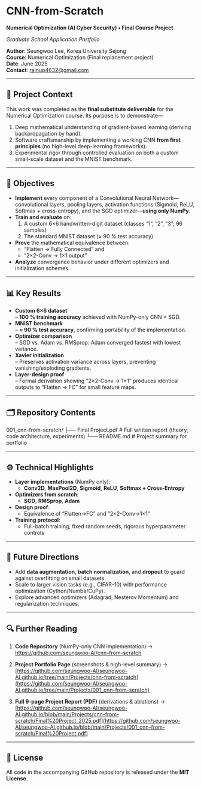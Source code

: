 # CNN-from-Scratch  
**Numerical Optimization (AI Cyber Security) • Final Course Project**

*Graduate School Application Portfolio*

**Author**: Seungwoo Lee, Korea University Sejong  
**Course**: Numerical Optimization (Final replacement project)  
**Date**: June 2025  
**Contact**: rainup4632@gmail.com  

---

## 📘 Project Context

This work was completed as the **final substitute deliverable** for the Numerical Optimization course. Its purpose is to demonstrate—

1. Deep mathematical understanding of gradient-based learning (deriving backpropagation by hand).  
2. Software craftsmanship by implementing a working CNN **from first principles** (no high-level deep-learning frameworks).  
3. Experimental rigor through controlled evaluation on both a custom small-scale dataset and the MNIST benchmark.

---

## 🔬 Objectives

- **Implement** every component of a Convolutional Neural Network—  
  convolutional layers, pooling layers, activation functions (Sigmoid, ReLU, Softmax + cross-entropy), and the SGD optimizer—**using only NumPy**.  
- **Train and evaluate** on:  
  1. A custom 6×6 handwritten-digit dataset (classes “1”, “2”, “3”; 96 samples)  
  2. The standard MNIST dataset (≈ 90 % test accuracy)  
- **Prove** the mathematical equivalence between:  
  - “Flatten → Fully Connected” and  
  - “2×2-Conv → 1×1 output”  
- **Analyze** convergence behavior under different optimizers and initialization schemes.

---

## 📊 Key Results

- **Custom 6×6 dataset**  
  – **100 % training accuracy** achieved with NumPy-only CNN + SGD.  
- **MNIST benchmark**  
  – **≈ 90 % test accuracy**, confirming portability of the implementation.  
- **Optimizer comparison**  
  – SGD vs. Adam vs. RMSprop: Adam converged fastest with lowest variance.  
- **Xavier initialization**  
  – Preserves activation variance across layers, preventing vanishing/exploding gradients.  
- **Layer-design proof**  
  – Formal derivation showing “2×2-Conv → 1×1” produces identical outputs to “Flatten → FC” for small feature maps.

---

## 🗂 Repository Contents

001_cnn-from-scratch/
├── Final Project.pdf # Full written report (theory, code architecture, experiments)
└── README.md # Project summary for portfolio


---

## ⚙️ Technical Highlights

- **Layer implementations** (NumPy only):  
  - **Conv2D**, **MaxPool2D**, **Sigmoid**, **ReLU**, **Softmax + Cross-Entropy**  
- **Optimizers from scratch**:  
  - **SGD**, **RMSprop**, **Adam**  
- **Design proof**:  
  - Equivalence of “Flatten→FC” and “2×2-Conv→1×1”  
- **Training protocol**:  
  - Full-batch training, fixed random seeds, rigorous hyperparameter controls

---

## 🔮 Future Directions

- Add **data augmentation**, **batch normalization**, and **dropout** to guard against overfitting on small datasets.  
- Scale to larger vision tasks (e.g., CIFAR-10) with performance optimization (Cython/Numba/CuPy).  
- Explore advanced optimizers (Adagrad, Nesterov Momentum) and regularization techniques.

---

## 🔍 Further Reading

1. **Code Repository** (NumPy-only CNN implementation) →  
   [https://github.com/seungwoo-AI/cnn-from-scratch
](https://github.com/seungwoo-AI/cnn-from-scratch)

2. **Project Portfolio Page** (screenshots & high-level summary) →  
   [https://github.com/seungwoo-AI/seungwoo-AI.github.io/tree/main/Projects/cnn-from-scratch](https://github.com/seungwoo-AI/seungwoo-AI.github.io/tree/main/Projects/001_cnn-from-scratch)

3. **Full 9-page Project Report (PDF)** (derivations & ablations) →  
   [https://github.com/seungwoo-AI/seungwoo-AI.github.io/blob/main/Projects/cnn-from-scratch/Final%20Project_2025.pdf](https://github.com/seungwoo-AI/seungwoo-AI.github.io/blob/main/Projects/001_cnn-from-scratch/Final%20Project.pdf)

---

## 📜 License

All code in the accompanying GitHub repository is released under the **MIT License**.  
